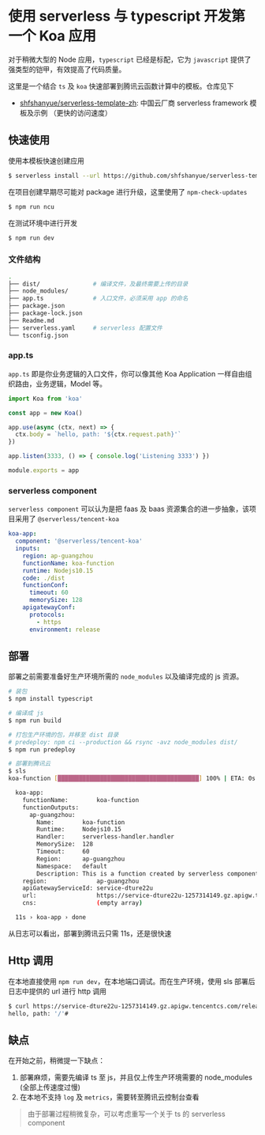 # 使用 serverless 与 typescript 开发第一个 Koa 应用

对于稍微大型的 Node 应用，`typescript` 已经是标配，它为 `javascript` 提供了强类型的铠甲，有效提高了代码质量。

这里是一个结合 `ts` 及 `koa` 快速部署到腾讯云函数计算中的模板。仓库见下

+ [shfshanyue/serverless-template-zh](https://github.com/shfshanyue/serverless-template-zh): 中国云厂商 serverless framework 模板及示例 （更快的访问速度）

## 快速使用

使用本模板快速创建应用

``` bash
$ serverless install --url https://github.com/shfshanyue/serverless-template-zh/tree/master/tencent-koa-ts --name koa-server
```

在项目创建早期尽可能对 package 进行升级，这里使用了 `npm-check-updates`

``` bash
$ npm run ncu
```

在测试环境中进行开发

``` bash
$ npm run dev
```

### 文件结构

``` bash
.
├── dist/               # 编译文件，及最终需要上传的目录
├── node_modules/
├── app.ts              # 入口文件，必须采用 app 的命名
├── package.json
├── package-lock.json
├── Readme.md
├── serverless.yaml     # serverless 配置文件
└── tsconfig.json
```

### app.ts

`app.ts` 即是你业务逻辑的入口文件，你可以像其他 Koa Application 一样自由组织路由，业务逻辑，Model 等。

``` typescript
import Koa from 'koa'

const app = new Koa()

app.use(async (ctx, next) => {
  ctx.body = `hello, path: '${ctx.request.path}'`
})

app.listen(3333, () => { console.log('Listening 3333') })

module.exports = app
```

### serverless component

`serverless component` 可以认为是把 faas 及 baas 资源集合的进一步抽象，该项目采用了 `@serverless/tencent-koa`

``` yaml
koa-app:
  component: '@serverless/tencent-koa'
  inputs:
    region: ap-guangzhou
    functionName: koa-function
    runtime: Nodejs10.15
    code: ./dist
    functionConf:
      timeout: 60
      memorySize: 128
    apigatewayConf:
      protocols:
        - https
      environment: release
```

## 部署

部署之前需要准备好生产环境所需的 `node_modules` 以及编译完成的 js 资源。

``` bash
# 装包
$ npm install typescript

# 编译成 js
$ npm run build

# 打包生产环境的包，并移至 dist 目录
# predeploy: npm ci --production && rsync -avz node_modules dist/
$ npm run predeploy

# 部署到腾讯云
$ sls
koa-function [████████████████████████████████████████] 100% | ETA: 0s | Speed: 314.98k/

  koa-app:
    functionName:        koa-function
    functionOutputs:
      ap-guangzhou:
        Name:        koa-function
        Runtime:     Nodejs10.15
        Handler:     serverless-handler.handler
        MemorySize:  128
        Timeout:     60
        Region:      ap-guangzhou
        Namespace:   default
        Description: This is a function created by serverless component
    region:              ap-guangzhou
    apiGatewayServiceId: service-dture22u
    url:                 https://service-dture22u-1257314149.gz.apigw.tencentcs.com/release/
    cns:                 (empty array)

  11s › koa-app › done
```

从日志可以看出，部署到腾讯云只需 11s，还是很快速

## Http 调用

在本地直接使用 `npm run dev`，在本地端口调试。而在生产环境，使用 sls 部署后日志中提供的 url 进行 http 调用

``` bash
$ curl https://service-dture22u-1257314149.gz.apigw.tencentcs.com/release/
hello, path: '/'# 
```

## 缺点

在开始之前，稍微提一下缺点：

1. 部署麻烦，需要先编译 ts 至 js，并且仅上传生产环境需要的 node_modules (全部上传速度过慢)
1. 在本地不支持 `log` 及 `metrics`，需要转至腾讯云控制台查看

> 由于部署过程稍微复杂，可以考虑重写一个关于 ts 的 serverless component
